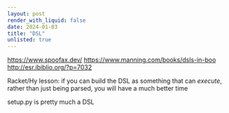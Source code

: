 ```yaml
---
layout: post
render_with_liquid: false
date: 2024-01-03
title: "DSL"
unlisted: true
---
```


<https://www.spoofax.dev/> <https://www.manning.com/books/dsls-in-boo>
<http://esr.ibiblio.org/?p=7032>

Racket/Hy lesson: if you can build the DSL as something that can
*execute*, rather than just being parsed, you will have a much better
time

setup.py is pretty much a DSL
